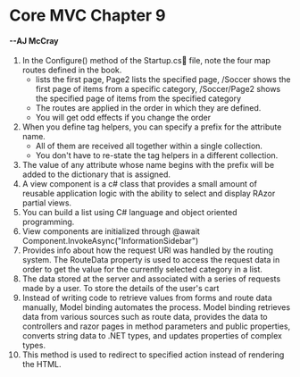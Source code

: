 # Core MVC Chapter 9
#### --AJ McCray
1. In the Configure() method of the Startup.cs file, note the four map routes defined in the book.
    -  lists the first page, Page2 lists the specified page, /Soccer shows the first page of items from a specific category, /Soccer/Page2 shows the specified page of items from the specified category
    - The routes are applied in the order in which they are defined.
    - You will get odd effects if you change the order
1. When you define tag helpers, you can specify a prefix for the attribute name.
    - All of them are received all together within a single collection.
    - You don't have to re-state the tag helpers in a different collection.
1. The value of any attribute whose name begins with the prefix will be added to the dictionary that is assigned.
1.  A view component is a c# class that provides a small amount of reusable application logic with the ability to select and display RAzor partial views.
1.  You can build a list using C# language and object oriented programming.
1.  View components are initialized through @await Component.InvokeAsync("InformationSidebar")
1.  Provides info about how the request URl was handled by the routing system.  The RouteData property is used to access the request data in order to get the value for the currently selected category in a list.
1.  The data stored at the server and associated with a series of requests made by a user. To store the details of the user's cart
1.  Instead of writing code to retrieve values from forms and route data manually, Model binding automates the process. Model binding retrieves data from various sources such as route data, provides the data to controllers and razor pages in method parameters and public properties, converts string data to .NET types, and updates properties of complex types.
1. This method is used to redirect to specified action instead of rendering the HTML.
